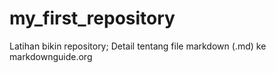 # my_first_repository
Latihan bikin repository;
Detail tentang file markdown (.md) ke markdownguide.org
